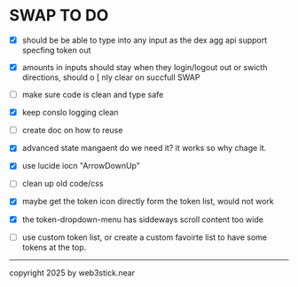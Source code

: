 # SWAP TO DO

- [x] should be be able to type into any input as the dex agg api support specfing token out
- [x] amounts in inputs should stay when they login/logout out or swicth directions, should o [ nly clear on succfull SWAP
- [ ] make sure code is clean and type safe
- [x] keep conslo logging clean
- [ ] create doc on how to reuse
- [x] advanced state mangaent do we need it? it works so why chage it.
- [x] use lucide iocn "ArrowDownUp"
- [ ] clean up old code/css
- [x] maybe get the token icon directly form the token list, would not work
- [x] the token-dropdown-menu has siddeways scroll content too wide
- [ ] use custom token list, or create a custom favoirte list to have some tokens at the top.


---

copyright 2025 by web3stick.near